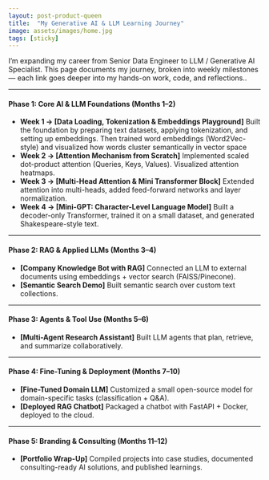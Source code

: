 ```yaml
---
layout: post-product-queen
title:  "My Generative AI & LLM Learning Journey"
image: assets/images/home.jpg
tags: [sticky]
---
```


<p>
I’m expanding my career from Senior Data Engineer to LLM / Generative AI Specialist.
This page documents my journey, broken into weekly milestones — each link goes deeper into my hands-on work, code, and reflections..
</p>

---

#### Phase 1: Core AI & LLM Foundations (Months 1–2)

- **Week 1 → [Data Loading, Tokenization & Embeddings Playground]**
  Built the foundation by preparing text datasets, applying tokenization, and setting up embeddings. Then trained word embeddings (Word2Vec-style) and visualized how words cluster semantically in vector space
- **Week 2 → [Attention Mechanism from Scratch]**
  Implemented scaled dot-product attention (Queries, Keys, Values). Visualized attention heatmaps.
- **Week 3 → [Multi-Head Attention & Mini Transformer Block]**
  Extended attention into multi-heads, added feed-forward networks and layer normalization.
- **Week 4 → [Mini-GPT: Character-Level Language Model]**
  Built a decoder-only Transformer, trained it on a small dataset, and generated Shakespeare-style text.

---

#### Phase 2: RAG & Applied LLMs (Months 3–4)

- **[Company Knowledge Bot with RAG]**
  Connected an LLM to external documents using embeddings + vector search (FAISS/Pinecone).
- **[Semantic Search Demo]**
  Built semantic search over custom text collections.

---

#### Phase 3: Agents & Tool Use (Months 5–6)

- **[Multi-Agent Research Assistant]**
  Built LLM agents that plan, retrieve, and summarize collaboratively.

---

#### Phase 4: Fine-Tuning & Deployment (Months 7–10)

- **[Fine-Tuned Domain LLM]**
  Customized a small open-source model for domain-specific tasks (classification + Q&A).
- **[Deployed RAG Chatbot]**
  Packaged a chatbot with FastAPI + Docker, deployed to the cloud.

---

#### Phase 5: Branding & Consulting (Months 11–12)

- **[Portfolio Wrap-Up]**
  Compiled projects into case studies, documented consulting-ready AI solutions, and published learnings.

